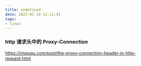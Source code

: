 ```yaml
---
title: undefined
date: 2023-01-19 11:11:41
tags:
- linux
---
```


### http 请求头中的 Proxy-Connection

https://imququ.com/post/the-proxy-connection-header-in-http-request.html
